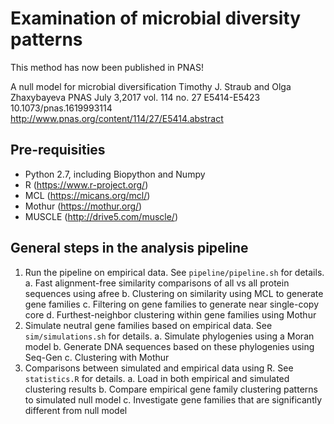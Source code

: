 # Examination of microbial diversity patterns

This method has now been published in PNAS!

A null model for microbial diversification
Timothy J. Straub and Olga Zhaxybayeva
PNAS July 3,2017 vol. 114 no. 27 E5414-E5423
10.1073/pnas.1619993114
http://www.pnas.org/content/114/27/E5414.abstract


## Pre-requisities
* Python 2.7, including Biopython and Numpy
* R (https://www.r-project.org/)
* MCL (https://micans.org/mcl/)
* Mothur (https://mothur.org/)
* MUSCLE (http://drive5.com/muscle/)

## General steps in the analysis pipeline
1. Run the pipeline on empirical data. See `pipeline/pipeline.sh` for details.
  a. Fast alignment-free similarity comparisons of all vs all protein sequences using afree
  b. Clustering on similarity using MCL to generate gene families
  c. Filtering on gene families to generate near single-copy core
  d. Furthest-neighbor clustering within gene families using Mothur
2. Simulate neutral gene families based on empirical data. See `sim/simulations.sh` for details.
  a. Simulate phylogenies using a Moran model
  b. Generate DNA sequences based on these phylogenies using Seq-Gen
  c. Clustering with Mothur
3. Comparisons between simulated and empirical data using R. See `statistics.R` for details.
  a. Load in both empirical and simulated clustering results
  b. Compare empirical gene family clustering patterns to simulated null model
  c. Investigate gene families that are significantly different from null model
